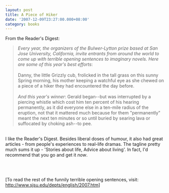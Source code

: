 ```yaml
---
layout: post
title: A Piece of Hiker
date: '2007-12-09T23:27:00.000+08:00'
category: books
---
```


From the Reader's Digest:<br />
<blockquote><span style="font-style: italic;">Every year, the organizers of the Bulwer-Lytton prize based at San Jose University, California, invite entrants from around the world to come up with terrible opening sentences to imaginary novels. Here are some of this year's best efforts</span>:<br /><br />Danny, the little Grizzly cub, frolicked in the tall grass on this sunny Spring morning, his mother keeping a watchful eye as she chewed on a piece of a hiker they had encountered the day before.<br /><br /><span style="font-style: italic;">And this year's winner</span>: Gerald began--but was interrupted by a piercing whistle which cost him ten percent of his hearing permanently, as it did everyone else in a ten-mile radius of the eruption, not that it mattered much because for them "permanently" meant the next ten minutes or so until buried by searing lava or suffocated by choking ash--to pee.</blockquote><br />
I like the Reader's Digest. Besides liberal doses of humour, it also had great articles - from people's experiences to real-life dramas. The tagline pretty much sums it up - 'Stories about life, Advice about living'. In fact, I'd recommend that you go and get it <span style="font-style: italic;">now</span>.<br /><br /><a onblur="try {parent.deselectBloggerImageGracefully();} catch(e) {}" href="http://1.bp.blogspot.com/_eJimuJOoqL4/R1wJQ1YjVcI/AAAAAAAAACA/SwDG_ci70uE/s1600-h/rd.jpg"><img style="margin: 0px auto 10px; display: block; text-align: center; cursor: pointer;" src="http://1.bp.blogspot.com/_eJimuJOoqL4/R1wJQ1YjVcI/AAAAAAAAACA/SwDG_ci70uE/s320/rd.jpg" alt="" id="BLOGGER_PHOTO_ID_5141995059362878914" border="0" /></a><br /><br />[To read the rest of the funnily terrible opening sentences, visit: <a href="http://www.sjsu.edu/depts/english/2007.htm">http://www.sjsu.edu/depts/english/2007.htm</a>]
